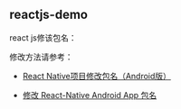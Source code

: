## reactjs-demo
react js修该包名：

修改方法请参考：

- [React Native项目修改包名（Android版）](http://blog.csdn.net/qizhenshuai/article/details/51481607)

- [修改 React-Native Android App 包名](http://blog.csdn.net/qianzhihe1992110/article/details/72844088)
